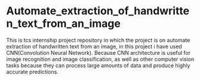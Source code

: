 # Automate_extraction_of_handwritten_text_from_an_image
This is tcs internship project repository in which 
the project is on automate extraction of handwritten text from an image, 
in this project i have used CNN(Convolution Neural Network). Because
CNN architecture is useful for image recognition and image classification,
as well as other computer vision tasks because they can process large amounts of data and produce highly accurate predictions.
